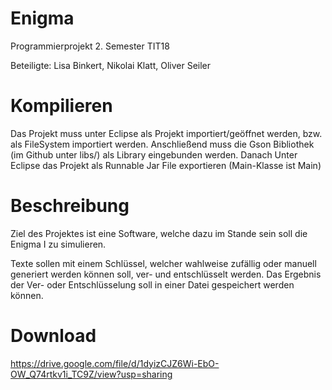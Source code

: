 # Enigma

Programmierprojekt 2. Semester TIT18

Beteiligte: Lisa Binkert, Nikolai Klatt, Oliver Seiler

# Kompilieren

Das Projekt muss unter Eclipse als Projekt importiert/geöffnet werden, bzw. als FileSystem importiert werden. Anschließend muss die Gson Bibliothek (im Github unter libs/) als Library eingebunden werden. Danach Unter Eclipse das Projekt als Runnable Jar File exportieren (Main-Klasse ist Main)

# Beschreibung

Ziel des Projektes ist eine Software, welche dazu im Stande sein soll die Enigma I zu simulieren.

Texte sollen mit einem Schlüssel, welcher wahlweise zufällig oder manuell generiert werden können soll, ver- und entschlüsselt werden.
Das Ergebnis der Ver- oder Entschlüsselung soll in einer Datei gespeichert werden können.

# Download

https://drive.google.com/file/d/1dyizCJZ6Wi-EbO-OW_Q74rtkv1i_TC9Z/view?usp=sharing
